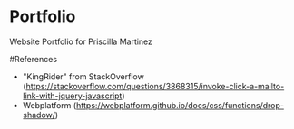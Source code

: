 # Portfolio
Website Portfolio for Priscilla Martinez

#References 
- "KingRider" from StackOverflow (https://stackoverflow.com/questions/3868315/invoke-click-a-mailto-link-with-jquery-javascript)
- Webplatform (https://webplatform.github.io/docs/css/functions/drop-shadow/)
